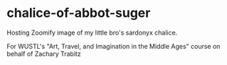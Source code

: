 # chalice-of-abbot-suger
Hosting Zoomify image of my little bro's sardonyx chalice.

For WUSTL's "Art, Travel, and Imagination in the Middle Ages" course on behalf of Zachary Trabitz
